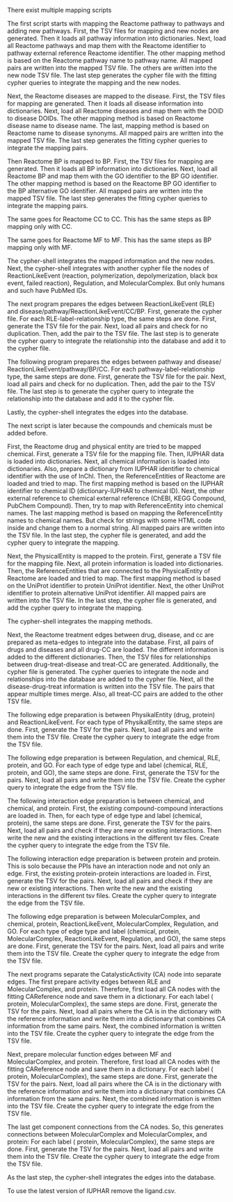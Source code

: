 There exist multiple mapping scripts

The first script starts with mapping the Reactome pathway to pathways and adding new pathways.
                First, the TSV files for mapping and new nodes are generated.
                Then it loads all pathway information into dictionaries.
                Next, load all Reactome pathways and map them with the Reactome identifier to pathway external reference Reactome identifier.
                The other mapping method is based on the Reactome pathway name to pathway name.
                All mapped pairs are written into the mapped TSV file. The others are written into the new node TSV file.
                The last step generates the cypher file with the fitting cypher queries to integrate the mapping and the new nodes.
               
Next, the Reactome diseases are mapped to the disease.
                First, the TSV files for mapping are generated.
                Then it loads all disease information into dictionaries.
                  Next, load all Reactome diseases and map them with the DOID to disease DOIDs.
                  The other mapping method is based on Reactome disease name to disease name.
                  The last, mapping method is based on Reactome name to disease synonyms.
                All mapped pairs are written into the mapped TSV file. The last step generates the fitting cypher queries to integrate the mapping pairs.


Then Reactome BP is mapped to BP.
                First, the TSV files for mapping are generated.
                Then it loads all BP information into dictionaries.
                Next, load all Reactome BP and map them with the GO identifier to the BP GO identifier.
                The other mapping method is based on the Reactome BP GO identifier to the BP alternative GO identifier.
                All mapped pairs are written into the mapped TSV file. The last step generates the fitting cypher queries to integrate the mapping pairs.

The same goes for Reactome CC to CC.
                This has the same steps as BP mapping only with CC.


The same goes for Reactome MF to MF.
                This has the same steps as BP mapping only with MF.

The cypher-shell integrates the mapped information and the new nodes.
Next, the cypher-shell integrates with another cypher file the nodes of ReactionLikeEvent (reaction, polymerization, depolymerization, black box event, failed reaction), Regulation, and MolecularComplex. But only humans and such have PubMed IDs.

The next program prepares the edges between ReactionLikeEvent (RLE) and disease/pathway/ReactionLikeEvent/CC/BP.
                First, generate the cypher file.
                For each RLE-label-relationship type, the same steps are done.
                               First, generate the TSV file for the pair.
                               Next, load all pairs and check for no duplication. Then, add the pair to the TSV file.
                              The last step is to generate the cypher query to integrate the relationship into the database and add it to the cypher file.

The following program prepares the edges between pathway and disease/ ReactionLikeEvent/pathway/BP/CC.
                For each pathway-label-relationship type, the same steps are done.
                               First, generate the TSV file for the pair.
                               Next, load all pairs and check for no duplication. Then, add the pair to the TSV file.
                              The last step is to generate the cypher query to integrate the relationship into the database and add it to the cypher file.

Lastly, the cypher-shell integrates the edges into the database.
 
The next script is later because the compounds and chemicals must be added before.

First, the Reactome drug and physical entity are tried to be mapped chemical.
               First, generate a TSV file for the mapping file.
               Then, IUPHAR data is loaded into dictionaries.
               Next, all chemical information is loaded into dictionaries. Also, prepare a dictionary from IUPHAR identifier to chemical identifier with the use of InChI.
               Then, the ReferenceEntities of Reactome are loaded and tried to map.
               The first mapping method is based on the IUPHAR identifier to chemical ID (dictionary-IUPHAR to chemical ID).
               Next, the other external reference to chemical external reference (ChEBI, KEGG Compound, PubChem Compound).
               Then, try to map with ReferenceEntity into chemical names.
               The last mapping method is based on mapping the ReferenceEntity names to chemical names. But check for strings with some HTML code inside and change them to a normal string.
               All mapped pairs are written into the TSV file.
               In the last step, the cypher file is generated, and add the cypher query to integrate the mapping.

Next, the PhysicalEntity is mapped to the protein.
      First, generate a TSV file for the mapping file.
         Next, all protein information is loaded into dictionaries. 
               Then, the ReferenceEntities that are connected to the PhysicalEntity of Reactome are loaded and tried to map.
               The first mapping method is based on the UniProt identifier to protein UniProt identifier.
               Next, the other UniProt identifier to protein alternative UniProt identifier.
               All mapped pairs are written into the TSV file.
               In the last step, the cypher file is generated, and add the cypher query to integrate the mapping.
               
The cypher-shell integrates the mapping methods.

Next, the Reactome treatment edges between drug, disease, and cc are prepared as meta-edges to integrate into the database.
               First, all pairs of drugs and diseases and all drug-CC are loaded. The different information is added to the different dictionaries.
               Then, the TSV files for relationships between drug-treat-disease and treat-CC are generated. Additionally, the cypher file is generated. The cypher queries to integrate the node and relationships into the database are added to the cypher file.
               Next, all the disease-drug-treat information is written into the TSV file. The pairs that appear multiple times merge. Also, all treat-CC pairs are added to the other TSV file.
               
The following edge preparation is between PhysikalEntity (drug, protein) and ReactionLikeEvent.
      For each type of PhysikalEntity, the same steps are done.
            First, generate the TSV for the pairs.
            Next, load all pairs and write them into the TSV file.
            Create the cypher query to integrate the edge from the TSV file.

The following edge preparation is between Regulation, and chemical, RLE, protein, and GO.
      For each type of edge type and label (chemical, RLE, protein, and GO), the same steps are done.
            First, generate the TSV for the pairs.
            Next, load all pairs and write them into the TSV file.
            Create the cypher query to integrate the edge from the TSV file.

The following interaction edge preparation is between chemical, and chemical, and protein.
      First, the existing compound-compound interactions are loaded in.
      Then, for each type of edge type and label (chemical, protein), the same steps are done.
            First, generate the TSV for the pairs.
            Next, load all pairs and check if they are new or existing interactions.
            Then write the new and the existing interactions in the different tsv files.
            Create the cypher query to integrate the edge from the TSV file.

The following interaction edge preparation is between protein and protein. This is solo because the PPIs have an interaction node and not only an edge.
      First, the existing protein-protein interactions are loaded in.
      First, generate the TSV for the pairs.
      Next, load all pairs and check if they are new or existing interactions.
      Then write the new and the existing interactions in the different tsv files.
      Create the cypher query to integrate the edge from the TSV file.


The following edge preparation is between MolecularComplex, and chemical, protein, ReactionLikeEvent, MolecularComplex, Regulation, and GO.
      For each type of edge type and label (chemical, protein, MolecularComplex, ReactionLikeEvent, Regulation, and GO), the same steps are done.
            First, generate the TSV for the pairs.
            Next, load all pairs and write them into the TSV file.
            Create the cypher query to integrate the edge from the TSV file.


The next programs separate the CatalysticActivity (CA) node into separate edges.
The first prepare activity edges between RLE and MolecularComplex, and protein.
      Therefore, first load all CA nodes with the fitting CAReference node and save them in a dictionary.
      For each label ( protein, MolecularComplex), the same steps are done.
            First, generate the TSV for the pairs.
            Next, load all pairs where the CA is in the dictionary with the reference information and write them into a dictionary that combines CA information from the same pairs.
            Next, the combined information is written into the TSV file.
            Create the cypher query to integrate the edge from the TSV file.

Next, prepare molecular function edges between MF and MolecularComplex, and protein.
      Therefore, first load all CA nodes with the fitting CAReference node and save them in a dictionary.
      For each label ( protein, MolecularComplex), the same steps are done.
            First, generate the TSV for the pairs.
            Next, load all pairs where the CA is in the dictionary with the reference information and write them into a dictionary that combines CA information from the same pairs.
            Next, the combined information is written into the TSV file.
            Create the cypher query to integrate the edge from the TSV file.

The last get component connections from the CA nodes. So, this generates connections between MolecularComplex and MolecularComplex, and protein:
      For each label ( protein, MolecularComplex), the same steps are done.
            First, generate the TSV for the pairs.
            Next, load all pairs and write them into the TSV file.
            Create the cypher query to integrate the edge from the TSV file.


As the last step, the cypher-shell integrates the edges into the database.


To use the latest version of IUPHAR remove the ligand.csv.
